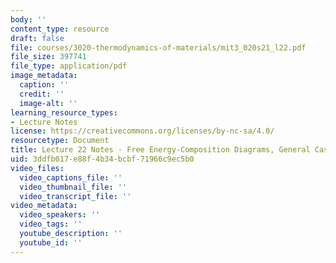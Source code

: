 ```yaml
---
body: ''
content_type: resource
draft: false
file: courses/3020-thermodynamics-of-materials/mit3_020s21_l22.pdf
file_size: 397741
file_type: application/pdf
image_metadata:
  caption: ''
  credit: ''
  image-alt: ''
learning_resource_types:
- Lecture Notes
license: https://creativecommons.org/licenses/by-nc-sa/4.0/
resourcetype: Document
title: Lecture 22 Notes - Free Energy-Composition Diagrams, General Case
uid: 3ddfb017-e88f-4b34-bcbf-71966c9ec5b0
video_files:
  video_captions_file: ''
  video_thumbnail_file: ''
  video_transcript_file: ''
video_metadata:
  video_speakers: ''
  video_tags: ''
  youtube_description: ''
  youtube_id: ''
---
```

